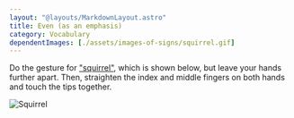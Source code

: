 ```yaml
---
layout: "@layouts/MarkdownLayout.astro"
title: Even (as an emphasis)
category: Vocabulary
dependentImages: [./assets/images-of-signs/squirrel.gif]
---
```


Do the gesture for ["squirrel"](./squirrel),
which is shown below,
but leave your hands further apart.
Then, straighten the index and middle fingers on both hands
and touch the tips together.

![Squirrel](@signs/squirrel.gif)
